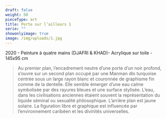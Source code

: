 ```yaml
---
draft: false
weight: 50
pieceType: art
title: Porte sur l’ailleurs 1
serie: ""
showonlyimage: true
image: /img/uploads/1.jpg
---
```

2020 - Peinture à quatre mains (DJAFRI & KHAD)- Acrylique sur toile - 145x95 cm

> Au premier plan, l’encadrement neutre d’une porte d’un noir profond, s’ouvre sur un second plan occupé par une Manman dlo turquoise centrée sous un large rayon blanc et couronnée de graphisme fin comme de la dentelle. Elle semble émerger d’une eau calme symbolisée par des rayures bleues et une surface stylisée. L’eau, dans les civilisations anciennes étaient souvent la représentation du liquide séminal ou sexualité philosophique. L’arrière plan est jaune solaire.
> La figuration libre et graphique est influencée par l’environnement caribéen et les divinités universelles.